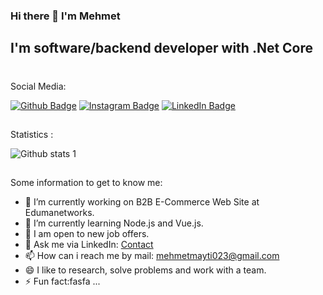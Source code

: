 ### Hi there 👋 I'm Mehmet
## I'm software/backend developer with .Net Core
#



Social Media:


[![Github Badge](https://img.shields.io/badge/-Github-000?style=quare&labelColor=000&logo=Github&logoColor=white&link=link)](https://github.com/mehmetmayti) 
[![Instagram Badge](https://img.shields.io/badge/-Instagram-C13584?style=flat-quare&labelColor=C13584&logo=instagram&logoColor=white&link=link)](https://www.instagram.com/mehmet_mayti/)
[![LinkedIn Badge](https://img.shields.io/badge/-LinkedIn-000?style=quare&labelColor=000&logo=LinkedIn&logoColor=blue&link=link)](https://github.com/mehmetmayti) 

##

Statistics :
<!--
Github istatistikleri
-->
![Github stats 1](https://github-readme-stats.vercel.app/api?username=mehmetmayti&show_icons=true&theme=gradient)


##
<!--
**mehmetmayti/mehmetmayti** is a ✨ _special_ ✨ repository because its `README.md` (this file) appears on your GitHub profile.
-->
Some information to get to know me:

- 🔭 I’m currently working on B2B E-Commerce Web Site at Edumanetworks.
- 🌱 I’m currently learning Node.js and Vue.js.
- 👯 I am open to new job offers.
- 💬 Ask me via LinkedIn: <a href="https://www.linkedin.com/in/mehmetmayti/" target="blank">Contact</a>
- 📫 How can i reach me by mail: mehmetmayti023@gmail.com
- 😄 I like to research, solve problems and work with a team.
- ⚡ Fun fact:fasfa ...

